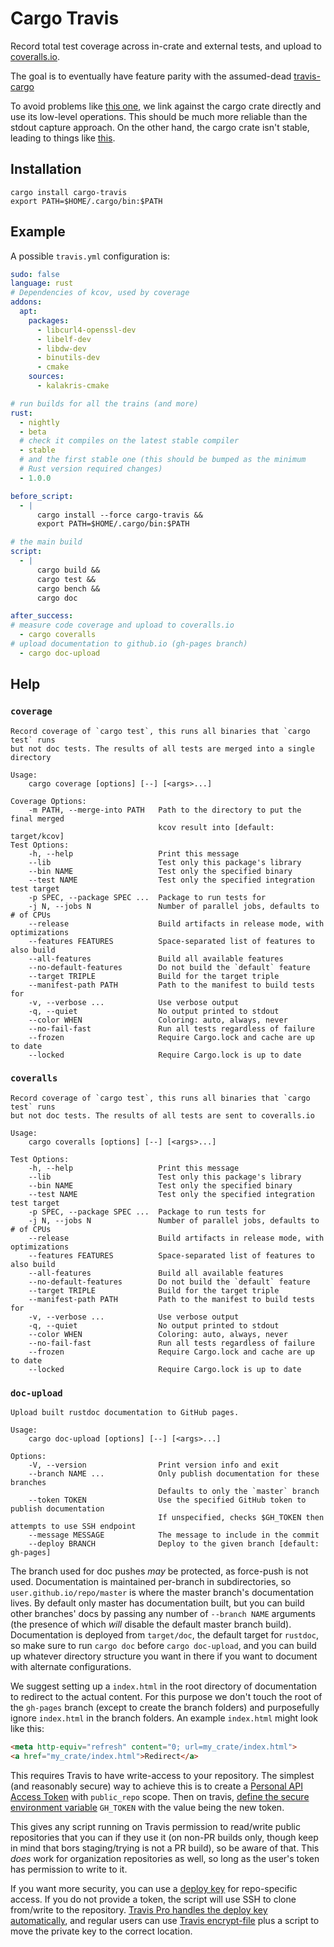 # Cargo Travis

Record total test coverage across in-crate and external tests, and upload to [coveralls.io](https://coveralls.io).

The goal is to eventually have feature parity with the assumed-dead [travis-cargo](https://github.com/huonw/travis-cargo)

To avoid problems like [this one](https://github.com/huonw/travis-cargo/pull/55), we link against the cargo crate directly and use its low-level operations. This should be much more reliable than the stdout capture approach. On the other hand, the cargo crate isn't stable, leading to things like [this](https://github.com/roblabla/cargo-travis/issues/1).

## Installation

```
cargo install cargo-travis
export PATH=$HOME/.cargo/bin:$PATH
```

## Example

A possible `travis.yml` configuration is:

```yaml
sudo: false
language: rust
# Dependencies of kcov, used by coverage
addons:
  apt:
    packages:
      - libcurl4-openssl-dev
      - libelf-dev
      - libdw-dev
      - binutils-dev
      - cmake
    sources:
      - kalakris-cmake

# run builds for all the trains (and more)
rust:
  - nightly
  - beta
  # check it compiles on the latest stable compiler
  - stable
  # and the first stable one (this should be bumped as the minimum
  # Rust version required changes)
  - 1.0.0

before_script:
  - |
      cargo install --force cargo-travis &&
      export PATH=$HOME/.cargo/bin:$PATH

# the main build
script:
  - |
      cargo build &&
      cargo test &&
      cargo bench &&
      cargo doc

after_success:
# measure code coverage and upload to coveralls.io
  - cargo coveralls
# upload documentation to github.io (gh-pages branch)
  - cargo doc-upload
```

## Help

### `coverage`

```
Record coverage of `cargo test`, this runs all binaries that `cargo test` runs
but not doc tests. The results of all tests are merged into a single directory

Usage:
    cargo coverage [options] [--] [<args>...]

Coverage Options:
    -m PATH, --merge-into PATH   Path to the directory to put the final merged
                                 kcov result into [default: target/kcov]
Test Options:
    -h, --help                   Print this message
    --lib                        Test only this package's library
    --bin NAME                   Test only the specified binary
    --test NAME                  Test only the specified integration test target
    -p SPEC, --package SPEC ...  Package to run tests for
    -j N, --jobs N               Number of parallel jobs, defaults to # of CPUs
    --release                    Build artifacts in release mode, with optimizations
    --features FEATURES          Space-separated list of features to also build
    --all-features               Build all available features
    --no-default-features        Do not build the `default` feature
    --target TRIPLE              Build for the target triple
    --manifest-path PATH         Path to the manifest to build tests for
    -v, --verbose ...            Use verbose output
    -q, --quiet                  No output printed to stdout
    --color WHEN                 Coloring: auto, always, never
    --no-fail-fast               Run all tests regardless of failure
    --frozen                     Require Cargo.lock and cache are up to date
    --locked                     Require Cargo.lock is up to date
```

### `coveralls`

```
Record coverage of `cargo test`, this runs all binaries that `cargo test` runs
but not doc tests. The results of all tests are sent to coveralls.io

Usage:
    cargo coveralls [options] [--] [<args>...]

Test Options:
    -h, --help                   Print this message
    --lib                        Test only this package's library
    --bin NAME                   Test only the specified binary
    --test NAME                  Test only the specified integration test target
    -p SPEC, --package SPEC ...  Package to run tests for
    -j N, --jobs N               Number of parallel jobs, defaults to # of CPUs
    --release                    Build artifacts in release mode, with optimizations
    --features FEATURES          Space-separated list of features to also build
    --all-features               Build all available features
    --no-default-features        Do not build the `default` feature
    --target TRIPLE              Build for the target triple
    --manifest-path PATH         Path to the manifest to build tests for
    -v, --verbose ...            Use verbose output
    -q, --quiet                  No output printed to stdout
    --color WHEN                 Coloring: auto, always, never
    --no-fail-fast               Run all tests regardless of failure
    --frozen                     Require Cargo.lock and cache are up to date
    --locked                     Require Cargo.lock is up to date
```

### `doc-upload`

```
Upload built rustdoc documentation to GitHub pages.

Usage:
    cargo doc-upload [options] [--] [<args>...]

Options:
    -V, --version                Print version info and exit
    --branch NAME ...            Only publish documentation for these branches
                                 Defaults to only the `master` branch
    --token TOKEN                Use the specified GitHub token to publish documentation
                                 If unspecified, checks $GH_TOKEN then attempts to use SSH endpoint
    --message MESSAGE            The message to include in the commit
    --deploy BRANCH              Deploy to the given branch [default: gh-pages]
```

The branch used for doc pushes _may_ be protected, as force-push is not used. Documentation is maintained per-branch
in subdirectories, so `user.github.io/repo/master` is where the master branch's documentation lives. By default only
master has documentation built, but you can build other branches' docs by passing any number of `--branch NAME`
arguments (the presence of which _will_ disable the default master branch build). Documentation is deployed from
`target/doc`, the default target for `rustdoc`, so make sure to run `cargo doc` before `cargo doc-upload`, and you can
build up whatever directory structure you want in there if you want to document with alternate configurations.

We suggest setting up a `index.html` in the root directory of documentation to redirect to the actual content.
For this purpose we don't touch the root of the `gh-pages` branch (except to create the branch folders) and purposefully
ignore `index.html` in the branch folders. An example `index.html` might look like this:

```html
<meta http-equiv="refresh" content="0; url=my_crate/index.html">
<a href="my_crate/index.html">Redirect</a>
```

This requires Travis to have write-access to your repository. The simplest (and reasonably secure) way to achieve this
is to create a [Personal API Access Token](https://github.com/blog/1509-personal-api-tokens) with `public_repo` scope.
Then on travis, [define the secure environment variable][Travis envvar] `GH_TOKEN` with the value being the new token.

  [Travis envvar]: <https://docs.travis-ci.com/user/environment-variables/#Defining-Variables-in-Repository-Settings>
  [Travis Pro deploy]: <https://blog.travis-ci.com/2012-07-26-travis-pro-update-deploy-keys>
  [Travis encrypt-file]: <https://docs.travis-ci.com/user/encrypting-files/>

This gives any script running on Travis permission to read/write public repositories that you can if they use it
(on non-PR builds only, though keep in mind that bors staging/trying is not a PR build), so be aware of that.
This _does_ work for organization repositories as well, so long as the user's token has permission to write to it.

If you want more security, you can use a [deploy key](https://github.com/blog/2024-read-only-deploy-keys) for
repo-specific access. If you do not provide a token, the script will use SSH to clone from/write to the repository.
[Travis Pro handles the deploy key automatically][Travis Pro deploy], and regular users can use [Travis encrypt-file]
plus a script to move the private key to the correct location.
